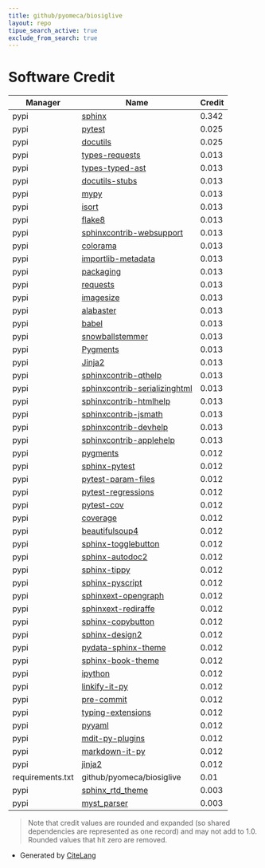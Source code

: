```yaml
---
title: github/pyomeca/biosiglive
layout: repo
tipue_search_active: true
exclude_from_search: true
---
```

# Software Credit

|Manager|Name|Credit|
|-------|----|------|
|pypi|[sphinx](https://www.sphinx-doc.org/)|0.342|
|pypi|[pytest](https://docs.pytest.org/en/latest/)|0.025|
|pypi|[docutils](https://pypi.org/project/docutils)|0.025|
|pypi|[types-requests](https://pypi.org/project/types-requests)|0.013|
|pypi|[types-typed-ast](https://pypi.org/project/types-typed-ast)|0.013|
|pypi|[docutils-stubs](https://pypi.org/project/docutils-stubs)|0.013|
|pypi|[mypy](https://pypi.org/project/mypy)|0.013|
|pypi|[isort](https://pypi.org/project/isort)|0.013|
|pypi|[flake8](https://pypi.org/project/flake8)|0.013|
|pypi|[sphinxcontrib-websupport](https://pypi.org/project/sphinxcontrib-websupport)|0.013|
|pypi|[colorama](https://pypi.org/project/colorama)|0.013|
|pypi|[importlib-metadata](https://pypi.org/project/importlib-metadata)|0.013|
|pypi|[packaging](https://pypi.org/project/packaging)|0.013|
|pypi|[requests](https://pypi.org/project/requests)|0.013|
|pypi|[imagesize](https://pypi.org/project/imagesize)|0.013|
|pypi|[alabaster](https://pypi.org/project/alabaster)|0.013|
|pypi|[babel](https://pypi.org/project/babel)|0.013|
|pypi|[snowballstemmer](https://pypi.org/project/snowballstemmer)|0.013|
|pypi|[Pygments](https://pypi.org/project/Pygments)|0.013|
|pypi|[Jinja2](https://pypi.org/project/Jinja2)|0.013|
|pypi|[sphinxcontrib-qthelp](https://pypi.org/project/sphinxcontrib-qthelp)|0.013|
|pypi|[sphinxcontrib-serializinghtml](https://pypi.org/project/sphinxcontrib-serializinghtml)|0.013|
|pypi|[sphinxcontrib-htmlhelp](https://pypi.org/project/sphinxcontrib-htmlhelp)|0.013|
|pypi|[sphinxcontrib-jsmath](https://pypi.org/project/sphinxcontrib-jsmath)|0.013|
|pypi|[sphinxcontrib-devhelp](https://pypi.org/project/sphinxcontrib-devhelp)|0.013|
|pypi|[sphinxcontrib-applehelp](https://pypi.org/project/sphinxcontrib-applehelp)|0.013|
|pypi|[pygments](https://pypi.org/project/pygments)|0.012|
|pypi|[sphinx-pytest](https://pypi.org/project/sphinx-pytest)|0.012|
|pypi|[pytest-param-files](https://pypi.org/project/pytest-param-files)|0.012|
|pypi|[pytest-regressions](https://pypi.org/project/pytest-regressions)|0.012|
|pypi|[pytest-cov](https://pypi.org/project/pytest-cov)|0.012|
|pypi|[coverage](https://pypi.org/project/coverage)|0.012|
|pypi|[beautifulsoup4](https://pypi.org/project/beautifulsoup4)|0.012|
|pypi|[sphinx-togglebutton](https://pypi.org/project/sphinx-togglebutton)|0.012|
|pypi|[sphinx-autodoc2](https://pypi.org/project/sphinx-autodoc2)|0.012|
|pypi|[sphinx-tippy](https://pypi.org/project/sphinx-tippy)|0.012|
|pypi|[sphinx-pyscript](https://pypi.org/project/sphinx-pyscript)|0.012|
|pypi|[sphinxext-opengraph](https://pypi.org/project/sphinxext-opengraph)|0.012|
|pypi|[sphinxext-rediraffe](https://pypi.org/project/sphinxext-rediraffe)|0.012|
|pypi|[sphinx-copybutton](https://pypi.org/project/sphinx-copybutton)|0.012|
|pypi|[sphinx-design2](https://pypi.org/project/sphinx-design2)|0.012|
|pypi|[pydata-sphinx-theme](https://pypi.org/project/pydata-sphinx-theme)|0.012|
|pypi|[sphinx-book-theme](https://pypi.org/project/sphinx-book-theme)|0.012|
|pypi|[ipython](https://pypi.org/project/ipython)|0.012|
|pypi|[linkify-it-py](https://pypi.org/project/linkify-it-py)|0.012|
|pypi|[pre-commit](https://pypi.org/project/pre-commit)|0.012|
|pypi|[typing-extensions](https://pypi.org/project/typing-extensions)|0.012|
|pypi|[pyyaml](https://pypi.org/project/pyyaml)|0.012|
|pypi|[mdit-py-plugins](https://pypi.org/project/mdit-py-plugins)|0.012|
|pypi|[markdown-it-py](https://pypi.org/project/markdown-it-py)|0.012|
|pypi|[jinja2](https://pypi.org/project/jinja2)|0.012|
|requirements.txt|github/pyomeca/biosiglive|0.01|
|pypi|[sphinx_rtd_theme](https://github.com/rtfd/sphinx_rtd_theme/)|0.003|
|pypi|[myst_parser](https://github.com/executablebooks/MyST-Parser)|0.003|


> Note that credit values are rounded and expanded (so shared dependencies are represented as one record) and may not add to 1.0. Rounded values that hit zero are removed.


- Generated by [CiteLang](https://github.com/vsoch/citelang)
